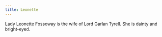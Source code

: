 ```yaml
---
title: Leonette
---
```


Lady Leonette Fossoway is the wife of Lord Garlan Tyrell. She is dainty and bright-eyed.


